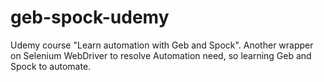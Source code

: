 # geb-spock-udemy
Udemy course "Learn automation with Geb and Spock". Another wrapper on Selenium WebDriver to resolve Automation need, so learning Geb and Spock to automate.
